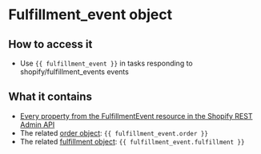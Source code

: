 # Fulfillment\_event object

## How to access it

* Use `{{ fulfillment_event }}` in tasks responding to shopify/fulfillment\_events events

## What it contains

* [Every property from the FulfillmentEvent resource in the Shopify REST Admin API](https://shopify.dev/docs/admin-api/rest/reference/shipping-and-fulfillment/fulfillmentevent)
* The related [order object](order-object.md): `{{ fulfillment_event.order }}`
* The related [fulfillment object](fulfillment-object.md): `{{ fulfillment_event.fulfillment }}`

